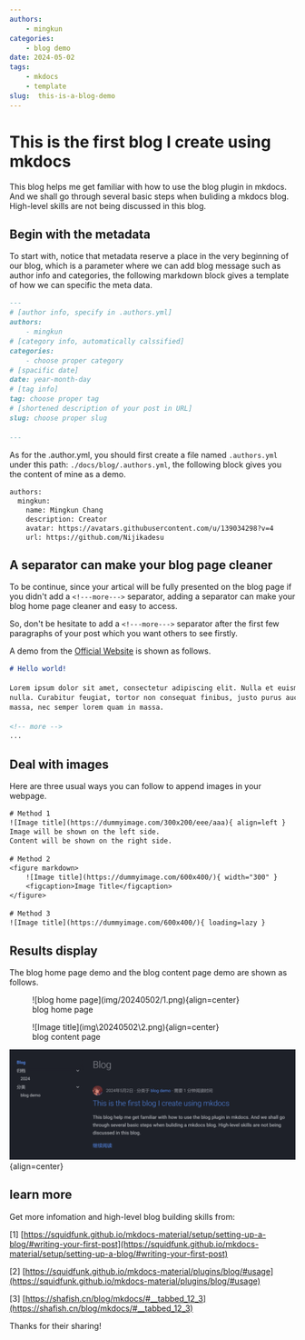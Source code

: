 ```yaml
---
authors:
    - mingkun
categories:
    - blog demo
date: 2024-05-02
tags:
    - mkdocs
    - template
slug:  this-is-a-blog-demo
---
```

# This is the first blog I create using mkdocs

This blog helps me get familiar with how to use the blog plugin in mkdocs. And we shall go through several basic steps when buliding a mkdocs blog. High-level skills are not being discussed in this blog.

<!-- more -->

## Begin with the metadata

To start with, notice that metadata reserve a place in the very beginning of our blog, which is a parameter where we can add blog message such as author info and categories, the following markdown block gives a template of how we can specific the meta data. 
```markdown
---
# [author info, specify in .authors.yml]
authors: 
    - mingkun
# [category info, automatically calssified]
categories:
    - choose proper category
# [spacific date]
date: year-month-day
# [tag info]
tag: choose proper tag
# [shortened description of your post in URL]
slug: choose proper slug

---
```
As for the .author.yml, you should first create a file named  `.authors.yml` under this path: `./docs/blog/.authors.yml`, the following block gives you the content of mine as a demo.

```
authors:
  mingkun:
    name: Mingkun Chang
    description: Creator
    avatar: https://avatars.githubusercontent.com/u/139034298?v=4
    url: https://github.com/Nijikadesu
```

## A separator can make your blog page cleaner

To be continue, since your artical will be fully presented on the blog page if you didn't add a `<!---more--->` separator, adding a separator can make your blog home page cleaner and easy to access. 

So, don't be hesitate to add a `<!---more--->` separator after the first few paragraphs of your post which you want others to see firstly.

A demo from the [Official Website](https://squidfunk.github.io/mkdocs-material/setup/setting-up-a-blog/#writing-your-first-post) is shown as follows.

```markdown
# Hello world!

Lorem ipsum dolor sit amet, consectetur adipiscing elit. Nulla et euismod
nulla. Curabitur feugiat, tortor non consequat finibus, justo purus auctor
massa, nec semper lorem quam in massa.

<!-- more -->
...
```
## Deal with images

Here are three usual ways you can follow to append images in your webpage.

```
# Method 1
![Image title](https://dummyimage.com/300x200/eee/aaa){ align=left }
Image will be shown on the left side.
Content will be shown on the right side.

# Method 2
<figure markdown> 
    ![Image title](https://dummyimage.com/600x400/){ width="300" }
    <figcaption>Image Title</figcaption>
</figure>

# Method 3
![Image title](https://dummyimage.com/600x400/){ loading=lazy }
```
## Results display

The blog home page demo and the blog content page demo are shown as follows.

<figure markdown> 
    ![blog home page](img/20240502/1.png){align=center}
    <figcaption>blog home page</figcaption>
</figure>


<figure markdown> 
    ![Image title](img\20240502\2.png){align=center}
    <figcaption>blog content page</figcaption>
</figure>

![blog home page](img/20240502/1.png){align=center}

## learn more
Get more infomation and high-level blog building skills from:

[1] [https://squidfunk.github.io/mkdocs-material/setup/setting-up-a-blog/#writing-your-first-post](https://squidfunk.github.io/mkdocs-material/setup/setting-up-a-blog/#writing-your-first-post)

[2] [https://squidfunk.github.io/mkdocs-material/plugins/blog/#usage](https://squidfunk.github.io/mkdocs-material/plugins/blog/#usage)

[3] [https://shafish.cn/blog/mkdocs/#__tabbed_12_3](https://shafish.cn/blog/mkdocs/#__tabbed_12_3)

Thanks for their sharing!